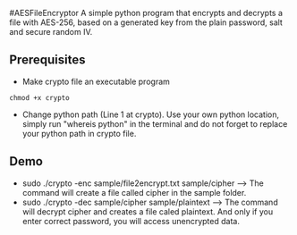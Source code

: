 #AESFileEncryptor
A simple python program that encrypts and decrypts a file with AES-256, based on a generated key from the
plain password, salt and secure random IV.

## Prerequisites
* Make crypto file an executable program
```
chmod +x crypto
```
* Change python path (Line 1 at crypto). Use your own python location, simply run "whereis python" in the terminal and do not forget to replace your python path in crypto file.

 ## Demo
* sudo ./crypto -enc sample/file2encrypt.txt sample/cipher --> The command will create a file called cipher in the sample folder.
* sudo ./crypto -dec sample/cipher sample/plaintext --> The command will decrypt cipher and creates a file caled plaintext. And only if you enter correct password, you will access unencrypted data.
